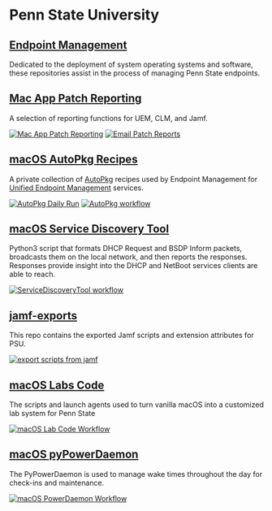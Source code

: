 # Penn State University
## [Endpoint Management](https://uem.psu.edu)

Dedicated to the deployment of system operating systems and software, these repositories assist in the process of managing Penn State endpoints.

## [Mac App Patch Reporting](https://github.com/psu-em/patch_reports)


A selection of reporting functions for UEM, CLM, and Jamf.

[![Mac App Patch Reporting](https://github.com/psu-em/patch_reports/actions/workflows/main.yml/badge.svg)](https://github.com/psu-em/patch_reports/actions/workflows/main.yml)
[![Email Patch Reports](https://github.com/psu-em/patch_reports/actions/workflows/patch.yml/badge.svg)](https://github.com/psu-em/patch_reports/actions/workflows/patch.yml)

## [macOS AutoPkg Recipes](https://github.com/psu-em/autopkg-recipes)


A private collection of [AutoPkg](https://github.com/autopkg/autopkg) recipes used by Endpoint Management for [Unified Endpoint Management](https://pennstateoffice365.sharepoint.com/sites/UEM) services.

[![AutoPkg Daily Run](https://github.com/psu-em/autopkg-recipes/actions/workflows/cron.yml/badge.svg)](https://github.com/psu-em/autopkg-recipes/actions/workflows/cron.yml)
[![AutoPkg workflow](https://github.com/psu-em/autopkg-recipes/actions/workflows/push.yml/badge.svg)](https://github.com/psu-em/autopkg-recipes/actions/workflows/push.yml)

## [macOS Service Discovery Tool](https://github.com/psu-em/ServiceDiscoveryTool/)


Python3 script that formats DHCP Request and BSDP Inform packets, broadcasts them on the local network, and then reports the responses. Responses provide insight into the DHCP and NetBoot services clients are able to reach.

[![ServiceDiscoveryTool workflow](https://github.com/psu-em/ServiceDiscoveryTool/actions/workflows/python-app.yml/badge.svg)](https://github.com/psu-em/ServiceDiscoveryTool/actions/workflows/python-app.yml)

## [jamf-exports](https://github.com/psu-em/jamf_exports)

This repo contains the exported Jamf scripts and extension attributes for PSU.

[![export scripts from jamf](https://github.com/psu-em/jamf_exports/actions/workflows/export.yml/badge.svg)](https://github.com/psu-em/jamf_exports/actions/workflows/export.yml)

## [macOS Labs Code](https://github.com/psu-em/macOS-Labs)

The scripts and launch agents used to turn vanilla macOS into a customized lab system for Penn State

[![macOS Lab Code Workflow](https://github.com/psu-em/macOS-Labs/actions/workflows/main.yml/badge.svg)](https://github.com/psu-em/macOS-Labs/actions/workflows/main.yml)

## [macOS pyPowerDaemon](https://github.com/psu-em/pypowerdaemon)

The PyPowerDaemon is used to manage wake times throughout the day for check-ins and maintenance.

[![macOS PowerDaemon Workflow](https://github.com/psu-em/pypowerdaemon/actions/workflows/main.yaml/badge.svg)](https://github.com/psu-em/pypowerdaemon/actions/workflows/main.yaml)

<!--
**Here are some ideas to get you started:**

🙋‍♀️ A short introduction - what is your organization all about?
🌈 Contribution guidelines - how can the community get involved?
👩‍💻 Useful resources - where can the community find your docs? Is there anything else the community should know?
🍿 Fun facts - what does your team eat for breakfast?
🧙 Remember, you can do mighty things with the power of [Markdown](https://docs.github.com/github/writing-on-github/getting-started-with-writing-and-formatting-on-github/basic-writing-and-formatting-syntax)
-->
